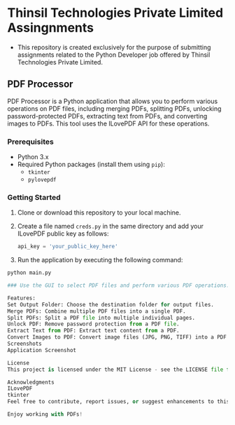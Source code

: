 # Thinsil Technologies Private Limited Assingnments
* This repository is created exclusively for the purpose of submitting assignments related to the Python Developer job offered by Thinsil Technologies Private Limited.
## PDF Processor

PDF Processor is a Python application that allows you to perform various operations on PDF files, including merging PDFs, splitting PDFs, unlocking password-protected PDFs, extracting text from PDFs, and converting images to PDFs. This tool uses the ILovePDF API for these operations.

### Prerequisites

- Python 3.x
- Required Python packages (install them using `pip`):
  - `tkinter`
  - `pylovepdf`

### Getting Started

1. Clone or download this repository to your local machine.

2. Create a file named `creds.py` in the same directory and add your ILovePDF public key as follows:

   ``` python
   api_key = 'your_public_key_here'
 3. Run the application by executing the following command:
   ``` python
   python main.py

### Use the GUI to select PDF files and perform various PDF operations.

Features:
Set Output Folder: Choose the destination folder for output files.
Merge PDFs: Combine multiple PDF files into a single PDF.
Split PDFs: Split a PDF file into multiple individual pages.
Unlock PDF: Remove password protection from a PDF file.
Extract Text from PDF: Extract text content from a PDF.
Convert Images to PDF: Convert image files (JPG, PNG, TIFF) into a PDF document.
Screenshots
Application Screenshot

License
This project is licensed under the MIT License - see the LICENSE file for details.

Acknowledgments
ILovePDF
tkinter
Feel free to contribute, report issues, or suggest enhancements to this project.

Enjoy working with PDFs!
